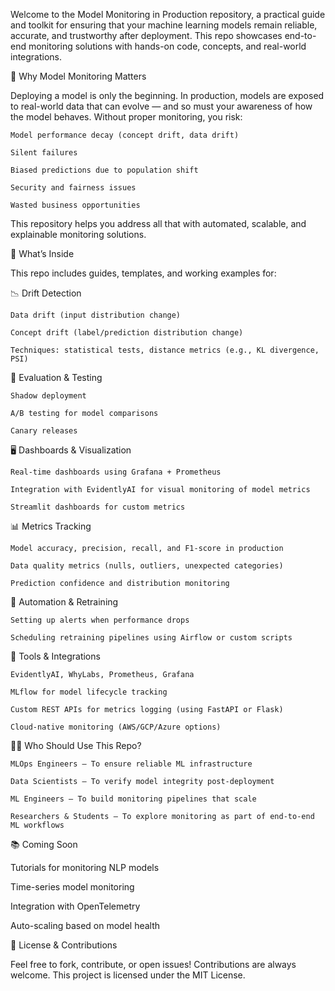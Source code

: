 Welcome to the Model Monitoring in Production repository, a practical guide and toolkit for ensuring that your machine learning models remain reliable, accurate, and trustworthy after deployment.
This repo showcases end-to-end monitoring solutions with hands-on code, concepts, and real-world integrations.


🚀 Why Model Monitoring Matters

Deploying a model is only the beginning. In production, models are exposed to real-world data that can evolve — and so must your awareness of how the model behaves. Without proper monitoring, you risk:

    Model performance decay (concept drift, data drift)

    Silent failures

    Biased predictions due to population shift

    Security and fairness issues

    Wasted business opportunities

This repository helps you address all that with automated, scalable, and explainable monitoring solutions.

🔧 What’s Inside

This repo includes guides, templates, and working examples for:

📉 Drift Detection

    Data drift (input distribution change)

    Concept drift (label/prediction distribution change)

    Techniques: statistical tests, distance metrics (e.g., KL divergence, PSI)

🧪 Evaluation & Testing

    Shadow deployment

    A/B testing for model comparisons

    Canary releases

🖥️ Dashboards & Visualization

    Real-time dashboards using Grafana + Prometheus

    Integration with EvidentlyAI for visual monitoring of model metrics

    Streamlit dashboards for custom metrics

📊 Metrics Tracking

    Model accuracy, precision, recall, and F1-score in production

    Data quality metrics (nulls, outliers, unexpected categories)

    Prediction confidence and distribution monitoring

🔁 Automation & Retraining

    Setting up alerts when performance drops

    Scheduling retraining pipelines using Airflow or custom scripts

🧰 Tools & Integrations

    EvidentlyAI, WhyLabs, Prometheus, Grafana

    MLflow for model lifecycle tracking

    Custom REST APIs for metrics logging (using FastAPI or Flask)

    Cloud-native monitoring (AWS/GCP/Azure options)

👨‍💻 Who Should Use This Repo?

    MLOps Engineers – To ensure reliable ML infrastructure

    Data Scientists – To verify model integrity post-deployment

    ML Engineers – To build monitoring pipelines that scale

    Researchers & Students – To explore monitoring as part of end-to-end ML workflows

📚 Coming Soon

Tutorials for monitoring NLP models

Time-series model monitoring

Integration with OpenTelemetry

Auto-scaling based on model health

📎 License & Contributions

Feel free to fork, contribute, or open issues! Contributions are always welcome. This project is licensed under the MIT License.
